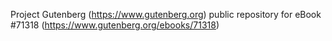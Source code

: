 Project Gutenberg (https://www.gutenberg.org) public repository for
eBook #71318 (https://www.gutenberg.org/ebooks/71318)

